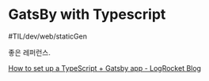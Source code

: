 # GatsBy with Typescript 
#TIL/dev/web/staticGen

좋은 레퍼런스. 

 [How to set up a TypeScript + Gatsby app - LogRocket Blog](https://blog.logrocket.com/set-up-a-typescript-gatsby-app/) 
